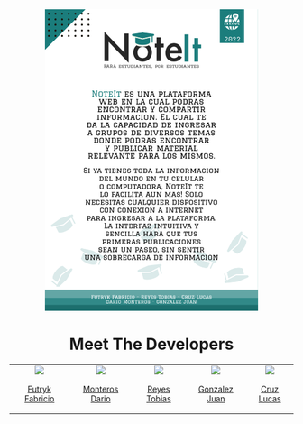 <div align="center">
  <img alt="NoteIt Logo" src="https://raw.githubusercontent.com/RoundhoundTable/NoteIt/master/docs/Carta de Presentacion.png" width="75%">
</div>

<h1 align="center">Meet The Developers</h1>

<table align="center">
  <tbody>
    <tr>
      <td align="center">
        <a href="https://github.com/FutrykFabricio"><img src="https://avatars.githubusercontent.com/u/47367402?v=4" width="200px"/>
        <p>Futryk Fabricio</p>
      </td>
      <td align="center">
        <a href="https://github.com/01R4D-M"><img src="https://avatars.githubusercontent.com/u/101028672?v=4" width="200px"/>
        <p>Monteros Dario</p>
      </td>  
      <td align="center">
        <a href="https://github.com/Zero1Exp"><img src="https://avatars.githubusercontent.com/u/101415313?v=4" width="200px"/>
        <p>Reyes Tobias</p>
      </td> 
      <td align="center">
        <a href="https://github.com/Ignun"><img src="https://avatars.githubusercontent.com/u/101371524?v=4" width="200px"/>
        <p>Gonzalez Juan</p>
      </td>     
      <td align="center">
        <a href="https://github.com/Monsterinhouse"><img src="https://avatars.githubusercontent.com/u/101380186?v=4" width="200px"/>
        <p>Cruz Lucas</p>
      </td>    
    </tr>
  </tbody>
</table>
